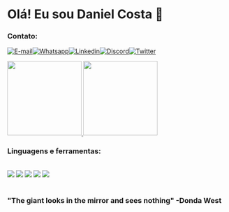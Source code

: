 # Olá! Eu sou Daniel Costa 👋
### Contato: <br>
[![E-mail](https://img.shields.io/badge/Gmail-D14836?style=for-the-badge&logo=gmail&logoColor=white)](mailto:danieldossantosdacosta@gmail.com)[![Whatsapp](https://img.shields.io/badge/WhatsApp-25D366?style=for-the-badge&logo=whatsapp&logoColor=white)](https://wa.me/5521968318309)[![Linkedin](https://img.shields.io/badge/LinkedIn-0077B5?style=for-the-badge&logo=linkedin&logoColor=white)](https://www.linkedin.com/in/ne-danz/)[![Discord](https://img.shields.io/badge/Discord-7289DA?style=for-the-badge&logo=discord&logoColor=white)](https://discord.com/users/dan#8150)[![Twitter](https://img.shields.io/badge/Twitter-1DA1F2?style=for-the-badge&logo=twitter&logoColor=white)](https://twitter.com/ne_danz)

<a href="https://github.com/danielcosta12">
    <img height="170em" src="https://github-readme-stats.vercel.app/api?username=DanielCosta12&show_icons=true&theme=dracula" />
</a>

<a href="https://github.com/danielcosta12">
    <img height="170em" src="https://github-readme-stats.vercel.app/api/top-langs/?username=DanielCosta12&layout=compact&langs_count=7&theme=dracula" />
</a>

<!-- ![Daniel GitHub stats](https://github-readme-stats.vercel.app/api?username=DanielCosta12&show_icons=true&theme=dracula)
[![Top Langs](https://github-readme-stats.vercel.app/api/top-langs/?username=DanielCosta12&layout=compact&langs_count=7&theme=dracula)](https://github.com/danielcosta12/github-readme-stats) -->

### Linguagens e ferramentas:
<div style="display>inline_block"><br/>
<img align="center alt="html5" src="https://img.shields.io/badge/HTML5-E34F26?style=for-the-badge&logo=html5&logoColor=white"/>
<img align="center alt="css" src="https://img.shields.io/badge/CSS3-1572B6?style=for-the-badge&logo=css3&logoColor=white" />
<img align="center alt="js" src="https://img.shields.io/badge/JavaScript-F7DF1E?style=for-the-badge&logo=javascript&logoColor=black" />
<img align="center alt="duo" src="https://img.shields.io/badge/Duolingo-58CC02?style=for-the-badge&logo=Duolingo&logoColor=white" />
<img align="center alt="git" src="https://img.shields.io/badge/GIT-E44C30?style=for-the-badge&logo=git&logoColor=white" />
</div> <br/>


### "The giant looks in the mirror and sees nothing" -Donda West

